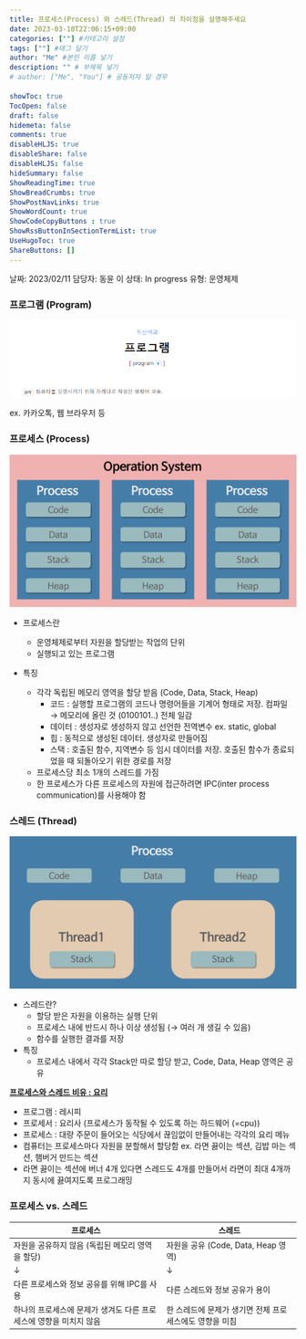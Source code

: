 ```yaml
---
title: 프로세스(Process) 와 스레드(Thread) 의 차이점을 설명해주세요
date: 2023-03-10T22:06:15+09:00
categories: [""] #카테고리 설정
tags: [""] #태그 달기
author: "Me" #본인 이름 넣기  
description: "" # 부제목 넣기
# author: ["Me", "You"] # 공동저자 일 경우

showToc: true
TocOpen: false
draft: false
hidemeta: false
comments: true
disableHLJS: true 
disableShare: false
disableHLJS: false  
hideSummary: false
ShowReadingTime: true
ShowBreadCrumbs: true
ShowPostNavLinks: true
ShowWordCount: true
ShowCodeCopyButtons : true
ShowRssButtonInSectionTermList: true
UseHugoToc: true
ShareButtons: []
---
```


날짜: 2023/02/11
담당자: 동윤 이
상태: In progress
유형: 운영체제

### 프로그램 (Program)

![Untitled](images/Untitled.png)

ex. 카카오톡, 웹 브라우저 등

### 프로세스 (Process)

![Untitled](images/Untitled%201.png)

- 프로세스란
    - 운영체제로부터 자원을 할당받는 작업의 단위
    - 실행되고 있는 프로그램

- 특징
    - 각각 독립된 메모리 영역을 할당 받음 (Code, Data, Stack, Heap)
        - 코드 : 실행할 프로그램의 코드나 명령어들을 기계어 형태로 저장. 컴파일 → 메모리에 올린 것 (0100101..) 전체 일감
        - 데이터 : 생성자로 생성하지 않고 선언한 전역변수 ex. static, global
        - 힙 : 동적으로 생성된 데이터. 생성자로 만들어짐
        - 스택 : 호출된 함수, 지역변수 등 임시 데이터를 저장. 호출된 함수가 종료되었을 때 되돌아오기 위한 경로를 저장
    - 프로세스당 최소 1개의 스레드를 가짐
    - 한 프로세스가 다른 프로세스의 자원에 접근하려면 IPC(inter process communication)를 사용해야 함

### 스레드 (Thread)

![Untitled](images/Untitled%202.png)

- 스레드란?
    - 할당 받은 자원을 이용하는 실행 단위
    - 프로세스 내에 반드시 하나 이상 생성됨 (→ 여러 개 생길 수 있음)
    - 함수를 실행한 결과를 저장
- 특징
    - 프로세스 내에서 각각 Stack만 따로 할당 받고, Code, Data, Heap 영역은 공유

**[프로세스와 스레드 비유 : 요리](https://www.youtube.com/watch?v=iks_Xb9DtTM)**

- 프로그램 : 레시피
- 프로세서 : 요리사 (프로세스가 동작될 수 있도록 하는 하드웨어 (=cpu))
- 프로세스 : 대량 주문이 들어오는 식당에서 끊임없이 만들어내는 각각의 요리 메뉴
- 컴퓨터는 프로세스마다 자원을 분할해서 할당함 ex. 라면 끓이는 섹션, 김밥 마는 섹션, 햄버거 만드는 섹션
- 라면 끓이는 섹션에 버너 4개 있다면 스레드도 4개를 만들어서 라면이 최대 4개까지 동시에 끓여지도록 프로그래밍

### 프로세스 vs. 스레드

| 프로세스 | 스레드 |
| --- | --- |
| 자원을 공유하지 않음 (독립된 메모리 영역을 할당) | 자원을 공유 (Code, Data, Heap 영역) |
| ↓ | ↓ |
| 다른 프로세스와 정보 공유를 위해 IPC를 사용 | 다른 스레드와 정보 공유가 용이 |
| 하나의 프로세스에 문제가 생겨도 다른 프로세스에 영향을 미치지 않음 | 한 스레드에 문제가 생기면 전체 프로세스에도 영향을 미침 |